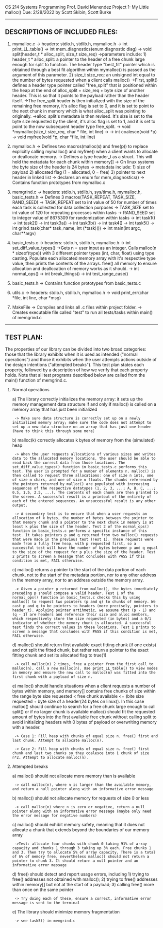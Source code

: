 CS 214 Systems Programming
Prof. David Menendez
Project 1: My Little malloc()
Due: 2/28/2022
by Scott Skibin, Scott Burke

-------------------------------
DESCRIPTIONS OF INCLUDED FILES:
-------------------------------

1) mymalloc.c
    -> headers: stdio.h, stdlib.h, mymalloc.h
    -> int print_LL_table()
    -> int mem_diagnostics(enum diagnostic diag)
    -> void split(header_t * alloc_split, size_t size_req)
        ->parameters include: 
            1) header_t * alloc_split: a pointer to the header of a free chunk large enough for split to function. The header type "best_fit" pointer which is obtained through a best fit algorithm within mymalloc() is passed as the argument of this parameter.
            2) size_t size_req: an unisigned int equal to the number of bytes requested when a client calls malloc()
        ->First, split() defines a header type pointer called "free_split" that is positioned within the heap at the end of alloc_split + size_req + byte size of another header.  This is so that it points to the payload rather than the header itself.
        ->The free_split header is then initialized with the size of the remaining free memory, it's alloc flag is set to 0, and it is set to point to the next chunk in memory which is what alloc_split was pointing to originally.
        ->alloc_split's metadata is then revised. It's size is set to the byte size requested by the client, it's alloc flag is set to 1, and it is set to point to the now subsequent header type free_split.
    -> void *mymalloc(size_t size_req, char * file, int line)
        ->
    -> int coalesce(void *p)
    -> void myfree(void *p, char *file, int line)

2) mymalloc.h
    -> Defines two macros(malloc(s) and free(p)) to replace explicitly calling mymalloc() and myfree() when a client wants to allocate or deallocate memory.
    -> Defines a type header_t as a struct.  This will hold the metadata for each chunk within memory[]
        -> On linux systems the byte size of the header is 24 bytes
        -> metadata include:
            1) size of payload
            2) allocated flag (1 = allocated, 0 = free)
            3) pointer to next header in linked list
    -> declares an enum for mem_diagnostics()
    -> Contains function prototypes from mymalloc.c

3) memgrind.c
    -> headers: stdio.h, stdlib.h, sys/time.h, mymalloc.h, basic_tests.h
    -> Defines 3 macros(TASK_REPEAT, TASK_SIZE, RAND_SEED)
        -> TASK_REPEAT set to int value of 50 for number of times each task is collected for data collection purposes
        -> TASK_SIZE set to int value of 120 for repeating processes within tasks
        -> RAND_SEED set to integer value of 8675309 for randomization within tasks
    -> int task1()
    -> int task2()
    -> int task3a()
    -> int task3b()
    -> int task4()
    -> int task5()
    -> int grind_task(char* task_name, int (*task)())
    -> int main(int argc, char**argv)

4) basic_tests.c
    -> headers: stdio.h, stdlib.h, mymalloc.h
    -> int set_diff_value_types()
        ->Gets n = user input as an integer. Calls malloc(n * sizeof(type)) with 3 different pointer types (int, char, float) using type casting.  Populate each allocated memory array with it's respective type value, then prints the contents of the arrays. free() all memory to ensure allocation and deallocation of memory works as it should.
    -> int normal_ops()
    -> int break_things()
    -> int test_range_case()

5) basic_tests.h
    -> Contains function prototypes from basic_tests.c

6) utils.c
    -> headers: stdio.h, stdlib.h, mymalloc.h
    -> void print_err(char *file, int line, char *msg)

7) MakeFile
    -> Compiles and links all .c files within project folder.
    -> Creates executable file called "test" to run all tests/tasks within main() of memgrind.c

----------
TEST PLAN:
----------

The properties of our library can be divided into two broad categories: those that the library exhibits when it is used as intended ("normal operations") and those it exhibits when the user attempts actions outside of the design intentions ("attempted breaks"). This test plan states each property, followed by a description of how we verify that each property holds. Note that all test programs described below are called from the main() function of memgrind.c.

1) Normal operations

    a) The library correctly initializes the memory array: it sets up the memory management data structure if and only if malloc() is called on a memory array that has just been initialized

        -> Make sure data structure is correctly set up on a newly initialized memory array; make sure the code does not attempt to set up a new data structure on an array that has just one header (have to think this through some more)

    b) malloc(k) correctly allocates k bytes of memory from the (simulated) heap
        
        -> When the user requests allocations of various sizes and writes data to the allocated memory locations, the user should be able to read back the correct data from those locations. The set_diff_value_types() function in basic_tests.c performs this test. The user is prompted for a number of elements n. malloc() is then called to request three allocations: one of size n ints, one of size n chars, and one of size n floats. The chunks referenced by the pointers returned by malloc() are populated with increasing sequences of the respective datatypes (1, 2, 3, ...; A, B, C, ...; 0.5, 1.5, 2.5, ...). The contents of each chunk are then printed to the screen. A successful result is a printout of the entirety of each of the entered sequences. An unsuccessful result is any other output.

        -> A secondary test is to ensure that when a user requests an allocation of k bytes, the number of bytes between the pointer to that memory chunk and a pointer to the next chunk in memory is at least k plus the size of the header. Test 2 of the normal_ops() function in basic_tests.c performs a specific instance of this test. It takes pointers p and q returned from two malloc() requests that were made in the previous test (Test 1). These requests were made from a fully free heap, with p requested first, so a successful test will have the number of bytes between p and q equal to the size of the request for p plus the size of the header. Test 2 prints to screen a message that concludes with PASS if this condition is met, FAIL otherwise.

    c) malloc() returns a pointer to the start of the data portion of each chunk, not to the start of the metadata portion, nor to any other address in the memory array, nor to an address outside the memory array. 

        -> Given a pointer p returned from malloc(), the bytes immediately preceding p should compose a valid header. Test 1 of the normal_ops() function in basic_tests.c checks this by using malloc() to request two pointers (p and q) to chunks of memory. We cast p and q to be pointers to headers (more precisely, pointers to header_t). Applying pointer artihmetic, we assume that (p - 1) and (q - 1) are headers and reference their size and alloc members, which respectively store the size requested (in bytes) and a 0/1 indicator of whether the memory chunk is allocated. A successful test finds the correct values in these locations. Test 1 prints to screen a message that concludes with PASS if this condition is met, FAIL otherwise.

    d) malloc() should return first available exact fitting chunk (if one exists) and not split the fitted chunk, but rather return a pointer to the exact fitting chunk and set its allocated flag to true(1)

        -> call malloc(n) 2 times, free a pointer from the first call to malloc(n), call a new malloc(n). Use print_LL_table() to view nodes in memory and ensure the new call to malloc(n) was fitted into the first chunk with a payload of size n.

    e) malloc() should handle situations when a client requests a number of bytes within memory, and memory[] contains free chunks of size within the range byte size requested < free chunk available <= (bite size requested + byte size of a header(24 bytes on linux)). In this case malloc() should continue to search for a free chunk large enough to call split() or if no larger chunk is available malloc() should fit the requested amount of bytes into the first available free chunk without calling split to avoid initializing headers with 0 bytes of payload or overwriting memory with a header.

        -> Case 1: Fill heap with chunks of equal size n. free() first and last chunk. Attempt to allocate malloc(n).

        -> Case 2: Fill heap with chunks of equal size n. free() first chunk and last two chunks so they coalesce into 1 chunk of size n*2. Attempt to allocate malloc(n).


2) Attempted breaks

    a) malloc() should not allocate more memory than is available

        -> call malloc(n), where n is larger than the available memory, and return a null pointer along with an informative error message

    b) malloc() should not allocate memory for requests of size 0 or less

        -> call malloc(n) where n is zero or negative, return a null pointer along with an informative error message (maybe only need the error message for negative numbers)
    
    c) malloc() should exhibit memory safety, meaning that it does not allocate a chunk that extends beyond the boundaries of our memory array

        ->Test: allocate four chunks with chunk 0 taking 91% of array capacity and chunks 1 through 3 taking up 3% each. Free chunks 1 and 3. Then try to allocate 5% of array capacity. There is a total of 6% of memory free, nevertheless malloc() should not return a pointer to chunk 3. It should return a null pointer and an informative error message

    d) free() should detect and report usage errors, including 1) trying to free() addresses not obtained with malloc(); 2) trying to free() addresses within memory[] but not at the start of a payload; 3) calling free() more than once on the same pointer

        -> Try doing each of these, ensure a correct, informative error message is sent to the terminal

    e) The library should minimize memory fragmentation

        -> see task5() in memgrind.c
